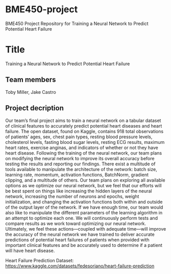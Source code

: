 # BME450-project
BME450 Project Repository for Training a Neural Network to Predict Potential Heart Failure


# Title
Training a Neural Network to Predict Potential Heart Failure

## Team members
Toby Miller, Jake Castro

## Project decription
Our team’s final project aims to train a neural network on a tabular dataset of clinical features to accurately predict potential heart diseases and heart failure. The open dataset, found on Kaggle, contains 918 total observations of patients’ ages, sex, chest pain types, resting blood pressure levels, cholesterol levels, fasting blood sugar levels, resting ECG results, maximum heart rates, exercise anginas, and indicators of whether or not they have heart disease. Following the training of the neural network, our team plans on modifying the neural network to improve its overall accuracy before testing the results and reporting our findings. There exist a multitude of tools available to manipulate the architecture of the network: batch size, learning rate, momentum, activation functions, BatchNorm, gradient clipping, and a multitude of others. Our team plans on exploring all available options as we optimize our neural network, but we feel that our efforts will be best spent on things like increasing the hidden layers of the neural network, increasing the number of neurons and epochs, weight initialization, and changing the activation functions both within and outside of the output layer of the network. If we have enough time, our team would also like to manipulate the different parameters of the learning algorithm in an attempt to optimize each one. We will continuously perform tests and compare results as we work toward optimizing our neural network. Ultimately, we feel these actions—coupled with adequate time—will improve the accuracy of the neural network we have trained to deliver accurate predictions of potential heart failures of patients when provided with important clinical features and be accurately used to determine if a patient will have heart disease.

Heart Failure Prediction Dataset: https://www.kaggle.com/datasets/fedesoriano/heart-failure-prediction 

